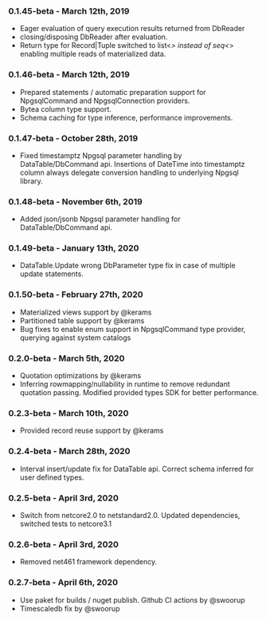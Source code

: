 ### 0.1.45-beta - March 12th, 2019
* Eager evaluation of query execution results returned from DbReader
* closing/disposing DbReader after evaluation. 
* Return type for Record|Tuple switched to list<_> instead of seq<_> enabling multiple reads of materialized data.

### 0.1.46-beta - March 12th, 2019
* Prepared statements / automatic preparation support for NpgsqlCommand and NpgsqlConnection providers.
* Bytea column type support.
* Schema caching for type inference, performance improvements.

### 0.1.47-beta - October 28th, 2019
* Fixed timestamptz Npgsql parameter handling by DataTable/DbCommand api. Insertions of DateTime into timestamptz column always delegate conversion handling to underlying Npgsql library.

### 0.1.48-beta - November 6th, 2019
* Added json/jsonb Npgsql parameter handling for DataTable/DbCommand api.

### 0.1.49-beta - January 13th, 2020
* DataTable.Update wrong DbParameter type fix in case of multiple update statements.  

### 0.1.50-beta - February 27th, 2020
* Materialized views support by @kerams
* Partitioned table support by @kerams
* Bug fixes to enable enum support in NpgsqlCommand type provider, querying against system catalogs

### 0.2.0-beta - March 5th, 2020
* Quotation optimizations by @kerams
* Inferring rowmapping/nullability in runtime to remove redundant quotation passing. Modified provided types SDK for better performance. 

### 0.2.3-beta - March 10th, 2020
* Provided record reuse support by @kerams

### 0.2.4-beta - March 28th, 2020
* Interval insert/update fix for DataTable api. Correct schema inferred for user defined types.

### 0.2.5-beta - April 3rd, 2020
* Switch from netcore2.0 to netstandard2.0. Updated dependencies, switched tests to netcore3.1

### 0.2.6-beta - April 3rd, 2020
* Removed net461 framework dependency.

### 0.2.7-beta - April 6th, 2020
* Use paket for builds / nuget publish. Github CI actions by @swoorup
* Timescaledb fix by @swoorup
